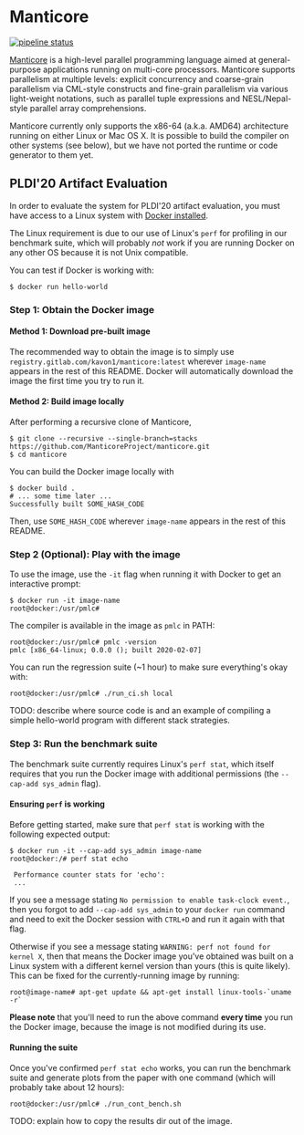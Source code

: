 # Manticore

[![pipeline status](https://gitlab.com/kavon1/manticore/badges/stacks/pipeline.svg)](https://gitlab.com/kavon1/manticore/commits/stacks)

[Manticore](http://manticore.cs.uchicago.edu) is a high-level parallel
programming language aimed at general-purpose applications running on multi-core
processors. Manticore supports parallelism at multiple levels: explicit
concurrency and coarse-grain parallelism via CML-style constructs and fine-grain
parallelism via various light-weight notations, such as parallel tuple
expressions and NESL/Nepal-style parallel array comprehensions.

Manticore currently only supports the x86-64 (a.k.a. AMD64)
architecture running on either Linux or Mac OS X. It is possible to
build the compiler on other systems (see below), but we have not
ported the runtime or code generator to them yet.

## PLDI'20 Artifact Evaluation

In order to evaluate the system for PLDI'20 artifact evaluation, you must have
access to a Linux system with [Docker installed](https://docs.docker.com/install/).

The Linux requirement is due to our use of Linux's `perf` for profiling in our
benchmark suite, which will probably *not* work if you are running Docker on any
other OS because it is not Unix compatible.

You can test if Docker is working with:

```console
$ docker run hello-world
```

### Step 1: Obtain the Docker image

#### Method 1: Download pre-built image

The recommended way to obtain the image is to simply use `registry.gitlab.com/kavon1/manticore:latest` wherever `image-name` appears in the rest of this README.
Docker will automatically download the image the first time you try to run it.

#### Method 2: Build image locally

After performing a recursive clone of Manticore,

```console
$ git clone --recursive --single-branch=stacks https://github.com/ManticoreProject/manticore.git
$ cd manticore
```

You can build the Docker image locally with

```console
$ docker build .
# ... some time later ...
Successfully built SOME_HASH_CODE
```

Then, use `SOME_HASH_CODE` wherever `image-name` appears in the rest of this README.


### Step 2 (Optional): Play with the image

To use the image, use the `-it` flag when running it with Docker to get an
interactive prompt:

```console
$ docker run -it image-name
root@docker:/usr/pmlc#
```

The compiler is available in the image as `pmlc` in PATH:

```console
root@docker:/usr/pmlc# pmlc -version
pmlc [x86_64-linux; 0.0.0 (); built 2020-02-07]
```

You can run the regression suite (~1 hour) to make sure everything's okay with:
```console
root@docker:/usr/pmlc# ./run_ci.sh local
```

TODO: describe where source code is and an example of compiling a simple
hello-world program with different stack strategies.

### Step 3: Run the benchmark suite

The benchmark suite currently requires Linux's `perf stat`, which itself requires that you run the Docker image with additional permissions (the `--cap-add sys_admin` flag).

#### Ensuring `perf` is working

Before getting started, make sure that `perf stat` is working with the following
expected output:

```console
$ docker run -it --cap-add sys_admin image-name
root@docker:/# perf stat echo

 Performance counter stats for 'echo':
 ...
```

If you see a message stating `No permission to enable task-clock event.`, then
you forgot to add `--cap-add sys_admin` to your `docker run` command and need
to exit the Docker session with `CTRL+D` and run it again with that flag.

Otherwise if you see a message stating `WARNING: perf not found for kernel X`, then
that means the Docker image you've obtained was built on a Linux system with
a different kernel version than yours (this is quite likely).
This can be fixed for the currently-running image by running:

```console
root@image-name# apt-get update && apt-get install linux-tools-`uname -r`
```

**Please note** that you'll need to run the above command **every time** you run
the Docker image, because the image is not modified during its use.

#### Running the suite

Once you've confirmed `perf stat echo` works, you can run the benchmark suite and
generate plots from the paper with one command (which will probably take about 12 hours):

```console
root@docker:/usr/pmlc# ./run_cont_bench.sh
```

TODO: explain how to copy the results dir out of the image.
